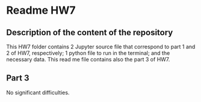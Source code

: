 # Readme HW7

## Description of the content of the repository
This HW7 folder contains 2 Jupyter source file that correspond to part 1 and 2 of HW7, respectively; 1 python file to run in the terminal; and the necessary data.
This read me file contains also the part 3 of HW7.



## Part 3

No significant difficulties.

